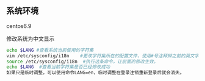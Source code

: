 ## 系统环境
  
  centos6.9
  
  修改系统为中文显示
```sh
echo $LANG #查看系统当前使用的字符集
vim /etc/sysconfig/i18n    #更改字符集所在的配置文件，使用#号注释掉之前的英文字符集，重新添加一行LANG=zh_CN.utf8。
source /etc/sysconfig/i18n  #执行这条命令，让前面的修改生效。
echo $LANG  #查看当前字符集是否已经修改成功
如果只是临时调整，可以使用命令LANG=en，临时调整在登录注销重新登录后就会消失。
```
